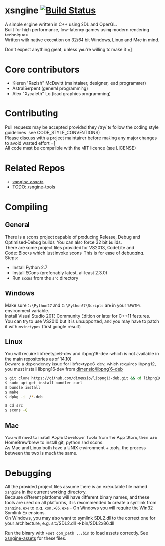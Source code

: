 # xsngine [![Build Status](https://travis-ci.org/Razish/xsngine.svg?branch=master)](https://travis-ci.org/Razish/xsngine) #
A simple engine written in C++ using SDL and OpenGL.  
Built for high performance, low-latency games using modern rendering techniques.  
Written with native execution on 32/64 bit Windows, Linux and Mac in mind.

Don't expect anything great, unless you're willing to make it =]

# Core contributors #

* Kieren "Razish" McDevitt (maintainer, designer, lead programmer)
* AstralSerpent (general programming)
* Alex "Xycaleth" Lo (lead graphics programming)

# Contributing #

Pull requests may be accepted provided they /try/ to follow the coding style guidelines (see CODE_STYLE_CONVENTIONS)  
Please discuss with a project maintainer before making any major changes to avoid wasted effort =]  
All code must be compatible with the MIT licence (see LICENSE)

# Related Repos #
* [xsngine-assets](https://github.com/Razish/xsngine-assets)
* [TODO: xsngine-tools](https://github.com/Razish/xsngine-tools)

# Compiling #

## General ##
There is a scons project capable of producing Release, Debug and Optimised-Debug builds. You can also force 32 bit builds.  
There are some project files provided for VS2013, CodeLite and Code::Blocks which just invoke scons. This is for ease of debugging.  
Steps:
* Install Python 2.7
* Install SCons (preferrably latest, at-least 2.3.0)
* Run `scons` from the `src` directory


## Windows ##

Make sure `C:\Python27` and `C:\Python27\Scripts` are in your `%PATH%` environment variable.  
Install Visual Studio 2013 Community Edition or later for C++11 features.  
You can try to use VS2010 but it is unsupported, and you may have to patch it with `msinttypes` (first google result)

## Linux ##

You will require libfreetype6-dev and libpng16-dev (which is not available in the main repositories as of 14.10)  
Beware a dependency issue for libfreetype6-dev, which requires libpng12, you must install libpng16-dev from [dimensio/libpng16-deb](https://github.com/dimensio/libpng16-deb)

```bash
$ git clone https://github.com/dimensio/libpng16-deb.git && cd libpng16-deb
$ sudo apt-get install bundler curl
$ bundle install
$ make
$ dpkg -i ./*.deb
```

```bash
$ cd src
$ scons -Q
```

## Mac ##

You will need to install Apple Developer Tools from the App Store, then use HomeBrew/brew to install git, python and scons.  
As Mac and Linux both have a UNIX environment + tools, the process between the two is much the same.


# Debugging #
All the provided project files assume there is an executable file named `xsngine` in the current working directory.  
Because different platforms will have different binary names, and these tools are used on all platforms, it is recommended to create a symlink from `xsngine.exe` to e.g. `xsn.x86.exe` - On Windows you will require the Win32 Symlink Extensions.  
On Windows, you may also want to symlink SDL2.dll to the correct one for your architecture, e.g. src/SDL2.dll -> bin/SDL2x86.dll

Run the binary with `+set com_path ../bin` to load assets correctly. See [xsngine-assets](https://github.com/Razish/xsngine-assets) for these files.
